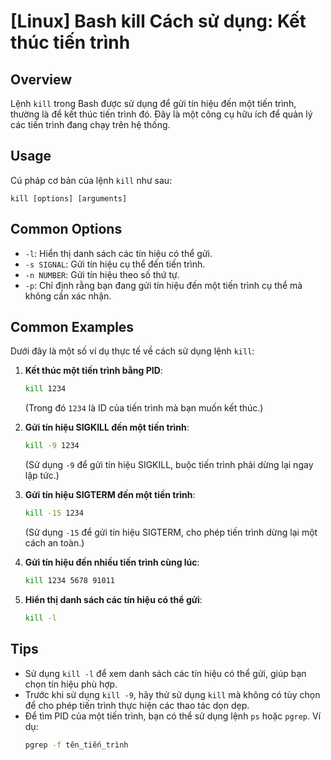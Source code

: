 # [Linux] Bash kill Cách sử dụng: Kết thúc tiến trình

## Overview
Lệnh `kill` trong Bash được sử dụng để gửi tín hiệu đến một tiến trình, thường là để kết thúc tiến trình đó. Đây là một công cụ hữu ích để quản lý các tiến trình đang chạy trên hệ thống.

## Usage
Cú pháp cơ bản của lệnh `kill` như sau:

```
kill [options] [arguments]
```

## Common Options
- `-l`: Hiển thị danh sách các tín hiệu có thể gửi.
- `-s SIGNAL`: Gửi tín hiệu cụ thể đến tiến trình.
- `-n NUMBER`: Gửi tín hiệu theo số thứ tự.
- `-p`: Chỉ định rằng bạn đang gửi tín hiệu đến một tiến trình cụ thể mà không cần xác nhận.

## Common Examples
Dưới đây là một số ví dụ thực tế về cách sử dụng lệnh `kill`:

1. **Kết thúc một tiến trình bằng PID**:
   ```bash
   kill 1234
   ```
   (Trong đó `1234` là ID của tiến trình mà bạn muốn kết thúc.)

2. **Gửi tín hiệu SIGKILL đến một tiến trình**:
   ```bash
   kill -9 1234
   ```
   (Sử dụng `-9` để gửi tín hiệu SIGKILL, buộc tiến trình phải dừng lại ngay lập tức.)

3. **Gửi tín hiệu SIGTERM đến một tiến trình**:
   ```bash
   kill -15 1234
   ```
   (Sử dụng `-15` để gửi tín hiệu SIGTERM, cho phép tiến trình dừng lại một cách an toàn.)

4. **Gửi tín hiệu đến nhiều tiến trình cùng lúc**:
   ```bash
   kill 1234 5678 91011
   ```

5. **Hiển thị danh sách các tín hiệu có thể gửi**:
   ```bash
   kill -l
   ```

## Tips
- Sử dụng `kill -l` để xem danh sách các tín hiệu có thể gửi, giúp bạn chọn tín hiệu phù hợp.
- Trước khi sử dụng `kill -9`, hãy thử sử dụng `kill` mà không có tùy chọn để cho phép tiến trình thực hiện các thao tác dọn dẹp.
- Để tìm PID của một tiến trình, bạn có thể sử dụng lệnh `ps` hoặc `pgrep`. Ví dụ:
  ```bash
  pgrep -f tên_tiến_trình
  ```